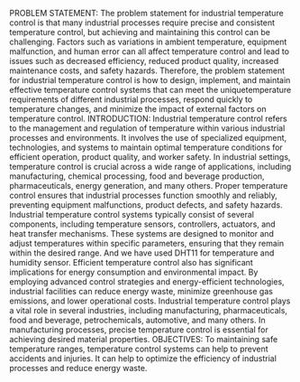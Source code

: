 PROBLEM STATEMENT:
The problem statement for industrial temperature control is that many industrial processes require precise and consistent temperature control, but achieving and maintaining this control can be challenging. Factors such as variations in ambient temperature, equipment malfunction, and human error can all affect temperature control and lead to issues such as decreased efficiency, reduced product quality, increased maintenance costs, and safety hazards.
Therefore, the problem statement for industrial temperature control is how to design, implement, and maintain effective temperature control systems that can meet the uniquetemperature requirements of different industrial processes, respond quickly to temperature changes, and minimize the impact of external factors on temperature control.
 INTRODUCTION:
          Industrial temperature control refers to the management and regulation of temperature within various industrial processes and environments. It involves the use of specialized equipment, technologies, and systems to maintain optimal temperature conditions for efficient operation, product quality, and worker safety. In industrial settings, temperature control is crucial across a wide range of applications, including manufacturing, chemical processing, food and beverage production, pharmaceuticals, energy generation, and many others. Proper temperature control ensures that industrial processes function smoothly and reliably, preventing equipment malfunctions, product defects, and safety hazards. Industrial temperature control systems typically consist of several components, including temperature sensors, controllers, actuators, and heat transfer mechanisms. These systems are designed to monitor and adjust temperatures within specific parameters, ensuring that they remain within the desired range. And we have used DHT11 for temperature and humidity sensor.
          Efficient temperature control also has significant implications for energy consumption and environmental impact. By employing advanced control strategies and energy-efficient technologies, industrial facilities can reduce energy waste, minimize greenhouse gas emissions, and lower operational costs.
           Industrial temperature control plays a vital role in several industries, including manufacturing, pharmaceuticals, food and beverage, petrochemicals, automotive, and many others. In manufacturing processes, precise temperature control is essential for achieving desired material properties.
OBJECTIVES:
To maintaining safe temperature ranges, temperature control systems can help to prevent accidents and injuries.
 It can help to optimize the efficiency of industrial processes and reduce energy waste.
